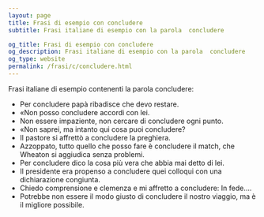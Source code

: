 ```yaml
---
layout: page
title: Frasi di esempio con concludere 
subtitle: Frasi italiane di esempio con la parola  concludere

og_title: Frasi di esempio con concludere 
og_description: Frasi italiane di esempio con la parola  concludere
og_type: website
permalink: /frasi/c/concludere.html
---
```


Frasi italiane di esempio contenenti la parola concludere:


- Per concludere papà ribadisce che devo restare.
- «Non posso concludere accordi con lei.
- Non essere impaziente, non cercare di concludere ogni punto.
- «Non saprei, ma intanto qui cosa puoi concludere?
- Il pastore si affrettò a concludere la preghiera.
- Azzoppato, tutto quello che posso fare è concludere il match, che Wheaton si aggiudica senza problemi.
- Per concludere dico la cosa più vera che abbia mai detto di lei.
- Il presidente era propenso a concludere quei colloqui con una dichiarazione congiunta.
- Chiedo comprensione e clemenza e mi affretto a concludere: In fede….
- Potrebbe non essere il modo giusto di concludere il nostro viaggio, ma è il migliore possibile.

